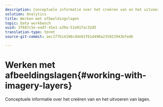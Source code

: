 ```yaml
---
description: Conceptuele informatie over het creëren van en het uitvoeren van lagen.
solution: Analytics
title: Werken met afbeeldingslagen
topic: Data workbench
uuid: 3f687c5e-eadf-41e1-a39a-51e017ac32d5
translation-type: tm+mt
source-git-commit: aec1f7b14198cdde91f61d490a235022943bfedb

---
```



# Werken met afbeeldingslagen{#working-with-imagery-layers}

Conceptuele informatie over het creëren van en het uitvoeren van lagen.

